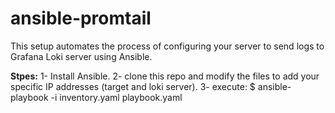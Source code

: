 # ansible-promtail
This setup automates the process of configuring your server to send logs to Grafana Loki server using Ansible.

**Stpes:**
1- Install Ansible.
2- clone this repo and modify the files to add your specific IP addresses (target and loki server).
3- execute: $ ansible-playbook -i inventory.yaml playbook.yaml
